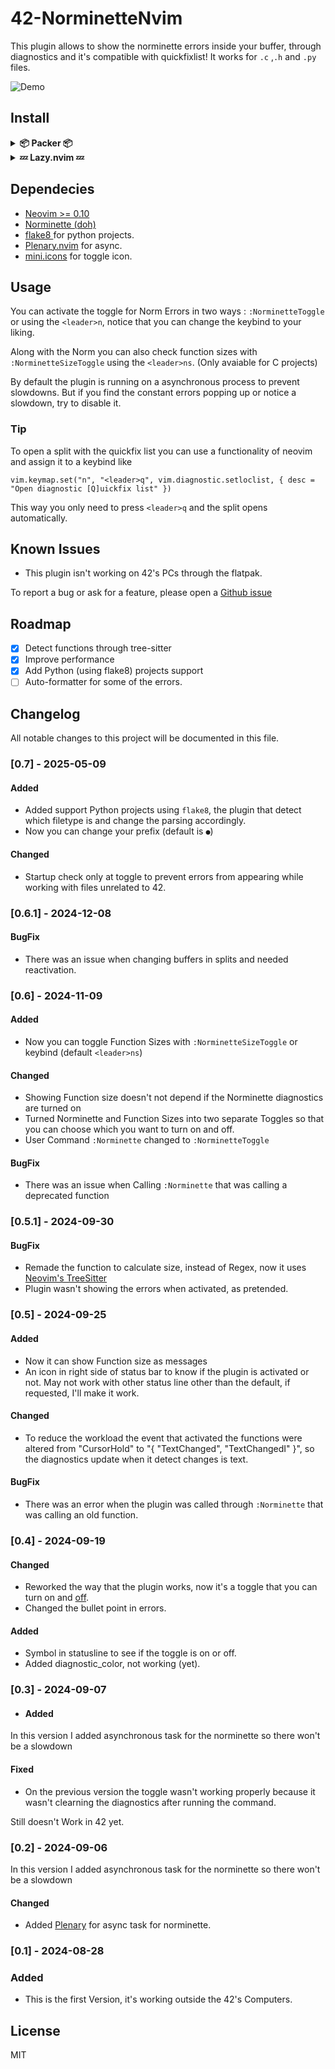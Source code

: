 # 42-NorminetteNvim
This plugin allows to show the norminette errors inside your buffer, through diagnostics and it's compatible with quickfixlist!
It works for `.c` ,`.h` and `.py` files.

![Demo](https://github.com/MrSloth-dev/42-NorminetteNvim/blob/main/Showcase/Showcase.gif?raw=true)
<br>
## Install

<details>
	
<summary> <b>📦 Packer 📦</b></summary>

``` lua
use {
    "MrSloth-dev/42-NorminetteNvim",
    requires = { "nvim-lua/plenary.nvim", "echasnovski/mini.icons" },
    config = function()
        require("norminette").setup({
	    norm_keybind = "<leader>n",
	    size_keybind = "<leader>ns",
            show_size = true,
	    prefix = "✗",
        })
    end,
}
```

</details>
<details>
<summary><b>💤 Lazy.nvim 💤</b></summary>

``` lua
{
	"MrSloth-dev/42-NorminetteNvim",
	dependencies = { "nvim-lua/plenary.nvim" , "echasnovski/mini.icons"},
	config = function()
		require("norminette").setup({
			norm_keybind = "<leader>n",
			size_keybind = "<leader>ns",
			show_size = true,
                        prefix = "✗",
		})
	end,
},
```
</details>

## Dependecies

- [Neovim >= 0.10](https://neovim.io/)
- [Norminette (doh)](https://github.com/42School/norminette)
- [flake8 ](https://flake8.pycqa.org/en/latest/) for python projects.
- [Plenary.nvim](https://github.com/nvim-lua/plenary.nvim) for async.
- [mini.icons](https://github.com/echasnovski/mini.icons) for toggle icon.

## Usage

You can activate the toggle for Norm Errors in two ways : `:NorminetteToggle` or using the `<leader>n`, notice that you can change the keybind to your liking.

Along with the Norm you can also check function sizes with `:NorminetteSizeToggle` using the `<leader>ns`. (Only avaiable for C projects)

By default the plugin is running on a asynchronous process to prevent slowdowns. But if you find the constant errors popping up or notice a slowdown, try to disable it.

### Tip
To open a split with the quickfix list you can use a functionality of neovim and assign it to a keybind like
```
vim.keymap.set("n", "<leader>q", vim.diagnostic.setloclist, { desc = "Open diagnostic [Q]uickfix list" })
```
This way you only need to press `<leader>q` and the split opens automatically.
<br>

## Known Issues

- This plugin isn't working on 42's PCs through the flatpak.

To report a bug or ask for a feature, please open a [Github issue](https://github.com/MrSloth-dev/42-NorminetteNvim/issues/new)
<br>

## Roadmap

- [x] Detect functions through tree-sitter
- [x] Improve performance
- [x] Add Python (using flake8) projects support
- [ ] Auto-formatter for some of the errors.

## Changelog
All notable changes to this project will be documented in this file.

### [0.7] - 2025-05-09

#### Added
- Added support Python projects using `flake8`, the plugin that detect which filetype is and change the parsing accordingly.
- Now you can change your prefix (default is `●`)

#### Changed
- Startup check only at toggle to prevent errors from appearing while working with files unrelated to 42.

### [0.6.1] - 2024-12-08

#### BugFix
- There was an issue when changing buffers in splits and needed reactivation.

### [0.6] - 2024-11-09

#### Added
- Now you can toggle Function Sizes with `:NorminetteSizeToggle` or keybind (default `<leader>ns`)

#### Changed
- Showing Function size doesn't not depend if the Norminette diagnostics are turned on
- Turned Norminette and Function Sizes into two separate Toggles so that you can choose which you want to turn on and off.
- User Command `:Norminette` changed to `:NorminetteToggle`

#### BugFix
- There was an issue when Calling `:Norminette` that was calling a deprecated function

### [0.5.1] - 2024-09-30

#### BugFix
- Remade the function to calculate size, instead of Regex, now it uses [Neovim's TreeSitter](https://tree-sitter.github.io/tree-sitter/)
- Plugin wasn't showing the errors when activated, as pretended.

### [0.5] - 2024-09-25

#### Added
- Now it can show Function size as messages
- An icon in right side of status bar to know if the plugin is activated or not. May not work with other status line other than the default, if requested, I'll make it work.

#### Changed
- To reduce the workload the event that activated the functions were altered from "CursorHold" to "{ "TextChanged", "TextChangedI" }", so the diagnostics update when it detect changes is text.

#### BugFix
- There was an error when the plugin was called through `:Norminette` that was calling an old function.

### [0.4] - 2024-09-19

#### Changed
- Reworked the way that the plugin works, now it's a toggle that you can turn on and [off](https://www.youtube.com/watch?v=p85xwZ_OLX0).
- Changed the bullet point in errors.

#### Added
- Symbol  in statusline to see if the toggle is on or off.
- Added diagnostic_color, not working (yet).

### [0.3] - 2024-09-07
  
 - #### Added
In this version I added asynchronous task for the norminette so there won't be a slowdown
 
#### Fixed
 - On the previous version the toggle wasn't working properly because it wasn't clearning the diagnostics after running the command.

Still doesn't Work in 42 yet.

### [0.2] - 2024-09-06
  
In this version I added asynchronous task for the norminette so there won't be a slowdown
 
#### Changed
- Added [Plenary](https://github.com/nvim-lua/plenary.nvim) for async task for norminette. 

### [0.1] - 2024-08-28
 
### Added
   
- This is the first Version, it's working outside the 42's Computers.

## License
MIT
